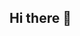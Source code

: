 ## Hi there 👋

<!--
**Demonsno/Demonsno** is a ✨ _special_ ✨ repository because its `README.md` (this file) appears on your GitHub profile.

Here are some ideas to get you started:
**!>
- 🔭 I’m currently working on ...
- 🌱 I’m currently learning ...
- 👯 I’m looking to collaborate on ...
- 🤔 I’m looking for help with ...
- 💬 Ask me about ...
- 📫 How to reach me: ...
- 😄 Pronouns: ...
- ⚡ Fun fact: ...
-->
